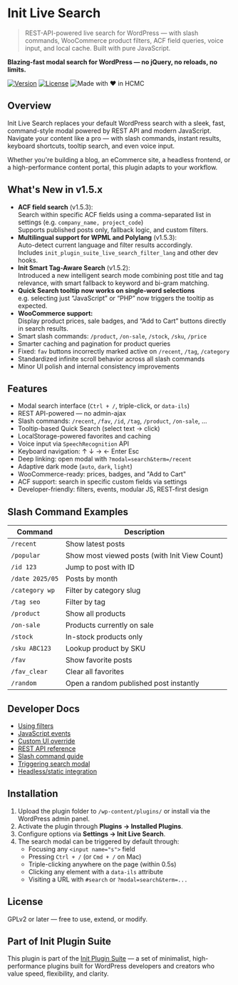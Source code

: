 # Init Live Search

> REST-API-powered live search for WordPress — with slash commands, WooCommerce product filters, ACF field queries, voice input, and local cache. Built with pure JavaScript.

**Blazing-fast modal search for WordPress — no jQuery, no reloads, no limits.**

[![Version](https://img.shields.io/badge/stable-v1.5.3-blue.svg)](https://wordpress.org/plugins/init-live-search/)
[![License](https://img.shields.io/badge/license-GPLv2-blue.svg)](https://www.gnu.org/licenses/gpl-2.0.html)
![Made with ❤️ in HCMC](https://img.shields.io/badge/Made%20with-%E2%9D%A4%EF%B8%8F%20in%20HCMC-blue)

## Overview

Init Live Search replaces your default WordPress search with a sleek, fast, command-style modal powered by REST API and modern JavaScript. Navigate your content like a pro — with slash commands, instant results, keyboard shortcuts, tooltip search, and even voice input.

Whether you're building a blog, an eCommerce site, a headless frontend, or a high-performance content portal, this plugin adapts to your workflow.

## What's New in v1.5.x

- **ACF field search** (v1.5.3):  
  Search within specific ACF fields using a comma-separated list in settings (e.g. `company_name, project_code`)  
  Supports published posts only, fallback logic, and custom filters.
- **Multilingual support for WPML and Polylang** (v1.5.3):  
  Auto-detect current language and filter results accordingly.  
  Includes `init_plugin_suite_live_search_filter_lang` and other dev hooks.
- **Init Smart Tag-Aware Search** (v1.5.2):  
  Introduced a new intelligent search mode combining post title and tag relevance, with smart fallback to keyword and bi-gram matching.  
- **Quick Search tooltip now works on single-word selections**  
  e.g. selecting just “JavaScript” or “PHP” now triggers the tooltip as expected.
- **WooCommerce support:**  
  Display product prices, sale badges, and “Add to Cart” buttons directly in search results.
- Smart slash commands: `/product`, `/on-sale`, `/stock`, `/sku`, `/price`
- Smarter caching and pagination for product queries
- Fixed: `fav` buttons incorrectly marked active on `/recent`, `/tag`, `/category`
- Standardized infinite scroll behavior across all slash commands
- Minor UI polish and internal consistency improvements

## Features

- Modal search interface (`Ctrl + /`, triple-click, or `data-ils`)
- REST API-powered — no admin-ajax
- Slash commands: `/recent`, `/fav`, `/id`, `/tag`, `/product`, `/on-sale`, ...
- Tooltip-based Quick Search (select text → click)
- LocalStorage-powered favorites and caching
- Voice input via `SpeechRecognition` API
- Keyboard navigation: ↑ ↓ → ← Enter Esc
- Deep linking: open modal with `?modal=search&term=/recent`
- Adaptive dark mode (`auto`, `dark`, `light`)
- WooCommerce-ready: prices, badges, and "Add to Cart"
- ACF support: search in specific custom fields via settings
- Developer-friendly: filters, events, modular JS, REST-first design

## Slash Command Examples

| Command           | Description                                  |
|-------------------|----------------------------------------------|
| `/recent`         | Show latest posts                            |
| `/popular`        | Show most viewed posts (with Init View Count)|
| `/id 123`         | Jump to post with ID                         |
| `/date 2025/05`   | Posts by month                               |
| `/category wp`    | Filter by category slug                      |
| `/tag seo`        | Filter by tag                                |
| `/product`        | Show all products                            |
| `/on-sale`        | Products currently on sale                   |
| `/stock`          | In-stock products only                       |
| `/sku ABC123`     | Lookup product by SKU                        |
| `/fav`            | Show favorite posts                          |
| `/fav_clear`      | Clear all favorites                          |
| `/random`         | Open a random published post instantly       |

## Developer Docs

- [Using filters](https://inithtml.com/wordpress/huong-dan-su-dung-cac-filter-trong-init-live-search/)
- [JavaScript events](https://inithtml.com/html-css/huong-dan-su-dung-su-kien-javascript-ils-trong-init-live-search/)
- [Custom UI override](https://inithtml.com/html-css/huong-dan-tuy-chinh-giao-dien-init-live-search-khi-tat-css-mac-dinh/)
- [REST API reference](https://inithtml.com/wordpress/danh-sach-endpoint-rest-api-trong-init-live-search/)
- [Slash command guide](https://inithtml.com/wordpress/huong-dan-su-dung-slash-command-trong-init-live-search/)
- [Triggering search modal](https://inithtml.com/html-css/toan-tap-cac-cach-mo-init-live-search-modal-bang-javascript/)
- [Headless/static integration](https://inithtml.com/wordpress/tich-hop-init-live-search-voi-headless-wordpress-hoac-static-site-nhu-the-nao/)

## Installation

1. Upload the plugin folder to `/wp-content/plugins/` or install via the WordPress admin panel.
2. Activate the plugin through **Plugins → Installed Plugins**.
3. Configure options via **Settings → Init Live Search**.
4. The search modal can be triggered by default through:
   - Focusing any `<input name="s">` field
   - Pressing `Ctrl + /` (or `Cmd + /` on Mac)
   - Triple-clicking anywhere on the page (within 0.5s)
   - Clicking any element with a `data-ils` attribute
   - Visiting a URL with `#search` or `?modal=search&term=...`

## License

GPLv2 or later — free to use, extend, or modify.

## Part of Init Plugin Suite

This plugin is part of the [Init Plugin Suite](https://inithtml.com/init-plugin-suite-bo-plugin-wordpress-toi-gian-manh-me-mien-phi/) — a set of minimalist, high-performance plugins built for WordPress developers and creators who value speed, flexibility, and clarity.
